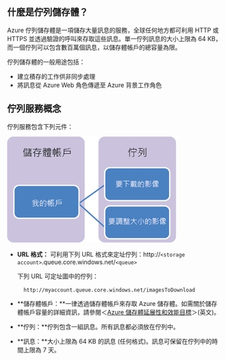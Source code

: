 ## 什麼是佇列儲存體？

Azure 佇列儲存體是一項儲存大量訊息的服務，全球任何地方都可利用 HTTP 或 HTTPS 並透過驗證的呼叫來存取這些訊息。單一佇列訊息的大小上限為 64 KB，而一個佇列可以包含數百萬個訊息，以儲存體帳戶的總容量為限。

佇列儲存體的一般用途包括：

-   建立積存的工作供非同步處理
-   將訊息從 Azure Web 角色傳遞至 Azure 背景工作角色

## 佇列服務概念

佇列服務包含下列元件：

![Queue1](./media/storage-queue-concepts-include/queue1.png)


- **URL 格式：** 可利用下列 URL 格式來定址佇列：http://`<storage account>`.queue.core.windows.net/`<queue>` 
      
	下列 URL 可定址圖中的佇列：
		
		http://myaccount.queue.core.windows.net/imagesToDownload

- **儲存體帳戶：**一律透過儲存體帳戶來存取 Azure 儲存體。如需關於儲存體帳戶容量的詳細資訊，請參閱＜[Azure 儲存體延展性和效能目標](../articles/storage/storage-scalability-targets.md)＞(英文)。

- **佇列：**佇列包含一組訊息。所有訊息都必須放在佇列中。

- **訊息：**大小上限為 64 KB 的訊息 (任何格式)。訊息可保留在佇列中的時間上限為 7 天。

<!---HONumber=AcomDC_0406_2016-->